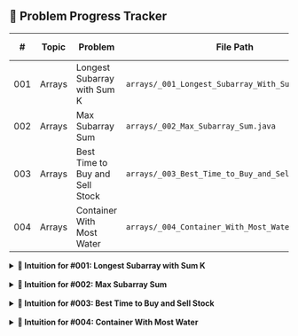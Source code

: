 ## 📘 Problem Progress Tracker

| #   | Topic   | Problem                         | File Path                                          | LeetCode Link                                  | Solved | Crushed | Date Solved | Tags        |
|-----|---------|---------------------------------|----------------------------------------------------|------------------------------------------------|-------|-------|-------------|-------------|
| 001 | Arrays  | Longest Subarray with Sum K     | `arrays/_001_Longest_Subarray_With_Sum_K.java`     | [🔗](https://leetcode.com/problems/maximum-size-subarray-sum-equals-k/) | ✅    | ❌     | 2025-06-23  |             |
| 002 | Arrays  | Max Subarray Sum                | `arrays/_002_Max_Subarray_Sum.java`                | [🔗](https://leetcode.com/problems/maximum-subarray/) | ✅     | ❌     | 2025-06-24  |             |
| 003 | Arrays  | Best Time to Buy and Sell Stock | `arrays/_003_Best_Time_to_Buy_and_Sell_Stock.java` | [🔗](https://leetcode.com/problems/best-time-to-buy-and-sell-stock/) | ✅     | ✅     | 2025-06-30  |             |
| 004 | Arrays  | Container With Most Water       | `arrays/_004_Container_With_Most_Water.java`       | [🔗](https://leetcode.com/problems/container-with-most-water/) | ✅     | ✅     | 2025-07-31  | Two Pointer |

<details>
<summary><strong>🧠 Intuition for #001: Longest Subarray with Sum K</strong></summary>

**Brute Force:**  
Generate all possible subarrays and check if their sum equals `k`.

**Better (Prefix Sum + HashMap):**  
Maintain a running prefix sum and store the earliest index where each sum occurs.  
At each index, calculate `rem = currentSum - k`.  
If this `rem` was seen before, it means a subarray summing to `k` exists — update max length.

**Optimal (Sliding Window, Non-negative only):**  
Use a sliding window with two pointers.  
Expand the window from the right and shrink from the left if the sum exceeds `k`.  
When sum equals `k`, update the maximum subarray length.
</details>

<br>

<details>
<summary><strong>🧠 Intuition for #002: Max Subarray Sum</strong></summary>

**Optimal:**  
Optimal: Iterate through the array while maintaining a running sum. 
Reset the sum to zero when it becomes negative, and update the maximum sum and its indices whenever a higher sum is found.
</details>

<br>

<details>
<summary><strong>🧠 Intuition for #003: Best Time to Buy and Sell Stock</strong></summary>

**Optimal:**  
Maintain the minimum price seen so far while iterating through the array, and at each step, calculate the current profit. 
Update the maximum profit whenever the current profit exceeds it.
</details>

<br>

<details>
<summary><strong>🧠 Intuition for #004: Container With Most Water</strong></summary>

**Optimal:**  
Use two pointers left and right, move the pointer whose height is less. For each step find the water that can be stored. 
</details>